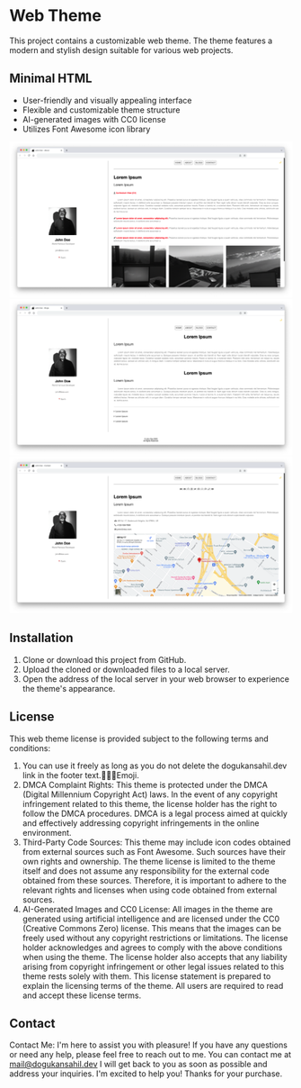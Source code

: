 # Web Theme

This project contains a customizable web theme. The theme features a modern and stylish design suitable for various web projects.

## Minimal HTML

- User-friendly and visually appealing interface
- Flexible and customizable theme structure
- AI-generated images with CC0 license
- Utilizes Font Awesome icon library

![Demo](https://github.com/dogukansahil/MinimalHTML/blob/main/Minimal%20HTML/DemoPhotos/1.png?raw=true)
![Demo](https://github.com/dogukansahil/MinimalHTML/blob/main/Minimal%20HTML/DemoPhotos/2.png?raw=true)
![Demo](https://github.com/dogukansahil/MinimalHTML/blob/main/Minimal%20HTML/DemoPhotos/3.png?raw=true)


## Installation

1. Clone or download this project from GitHub.
2. Upload the cloned or downloaded files to a local server.
3. Open the address of the local server in your web browser to experience the theme's appearance.

## License

This web theme license is provided subject to the following terms and conditions:
1. You can use it freely as long as you do not delete the dogukansahil.dev link in the footer
text.👨🏽‍💻Emoji.
2. DMCA Complaint Rights: This theme is protected under the DMCA (Digital Millennium
Copyright Act) laws. In the event of any copyright infringement related to this theme, the
license holder has the right to follow the DMCA procedures. DMCA is a legal process aimed
at quickly and effectively addressing copyright infringements in the online environment.
3. Third-Party Code Sources: This theme may include icon codes obtained from external
sources such as Font Awesome. Such sources have their own rights and ownership. The
theme license is limited to the theme itself and does not assume any responsibility for the
external code obtained from these sources. Therefore, it is important to adhere to the
relevant rights and licenses when using code obtained from external sources.
4. AI-Generated Images and CC0 License: All images in the theme are generated using
artificial intelligence and are licensed under the CC0 (Creative Commons Zero) license. This
means that the images can be freely used without any copyright restrictions or limitations.
The license holder acknowledges and agrees to comply with the above conditions when
using the theme. The license holder also accepts that any liability arising from copyright
infringement or other legal issues related to this theme rests solely with them.
This license statement is prepared to explain the licensing terms of the theme. All users are
required to read and accept these license terms.

## Contact

Contact Me: I'm here to assist you with pleasure! If you have any questions or need any
help, please feel free to reach out to me. You can contact me at mail@dogukansahil.dev
I will get back to you as soon as possible and address your inquiries.
I'm excited to help you!
Thanks for your purchase.

